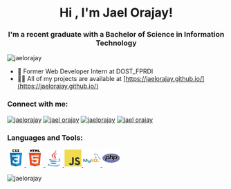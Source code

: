 <h1 align="center">Hi , I'm Jael Orajay!</h1>
<h3 align="center">I'm a recent graduate with a Bachelor of Science in Information Technology</h3>



<p align="left"> <img src="https://komarev.com/ghpvc/?username=jaelorajay&label=Profile%20views&color=0e75b6&style=flat" alt="jaelorajay" /> </p>



- 🔭 Former Web Developer Intern at DOST_FPRDI
- 👨‍💻 All of my projects are available at [https://jaelorajay.github.io/](https://jaelorajay.github.io/)

<h3 align="left">Connect with me:</h3>
<p align="left">
<a href="https://twitter.com/jaelorajay" target="blank"><img align="center" src="https://raw.githubusercontent.com/rahuldkjain/github-profile-readme-generator/master/src/images/icons/Social/twitter.svg" alt="jaelorajay" height="30" width="40" /></a>
<a href="https://fb.com/jael orajay" target="blank"><img align="center" src="https://raw.githubusercontent.com/rahuldkjain/github-profile-readme-generator/master/src/images/icons/Social/facebook.svg" alt="jael orajay" height="30" width="40" /></a>
<a href="https://instagram.com/jaelorajay" target="blank"><img align="center" src="https://raw.githubusercontent.com/rahuldkjain/github-profile-readme-generator/master/src/images/icons/Social/instagram.svg" alt="jaelorajay" height="30" width="40" /></a>
<a href="https://www.youtube.com/c/jael orajay" target="blank"><img align="center" src="https://raw.githubusercontent.com/rahuldkjain/github-profile-readme-generator/master/src/images/icons/Social/youtube.svg" alt="jael orajay" height="30" width="40" /></a>
</p>

<h3 align="left">Languages and Tools:</h3>
<p align="left"> <a href="https://www.w3schools.com/css/" target="_blank" rel="noreferrer"> <img src="https://raw.githubusercontent.com/devicons/devicon/master/icons/css3/css3-original-wordmark.svg" alt="css3" width="40" height="40"/> </a> <a href="https://www.w3.org/html/" target="_blank" rel="noreferrer"> <img src="https://raw.githubusercontent.com/devicons/devicon/master/icons/html5/html5-original-wordmark.svg" alt="html5" width="40" height="40"/> </a> <a href="https://www.java.com" target="_blank" rel="noreferrer"> <img src="https://raw.githubusercontent.com/devicons/devicon/master/icons/java/java-original.svg" alt="java" width="40" height="40"/> </a> <a href="https://developer.mozilla.org/en-US/docs/Web/JavaScript" target="_blank" rel="noreferrer"> <img src="https://raw.githubusercontent.com/devicons/devicon/master/icons/javascript/javascript-original.svg" alt="javascript" width="40" height="40"/> </a> <a href="https://www.mysql.com/" target="_blank" rel="noreferrer"> <img src="https://raw.githubusercontent.com/devicons/devicon/master/icons/mysql/mysql-original-wordmark.svg" alt="mysql" width="40" height="40"/> </a> <a href="https://www.php.net" target="_blank" rel="noreferrer"> <img src="https://raw.githubusercontent.com/devicons/devicon/master/icons/php/php-original.svg" alt="php" width="40" height="40"/> </a> </p>

<p><img align="center" src="https://github-readme-stats.vercel.app/api/top-langs?username=jaelorajay&show_icons=true&locale=en&layout=compact" alt="jaelorajay" /></p>
